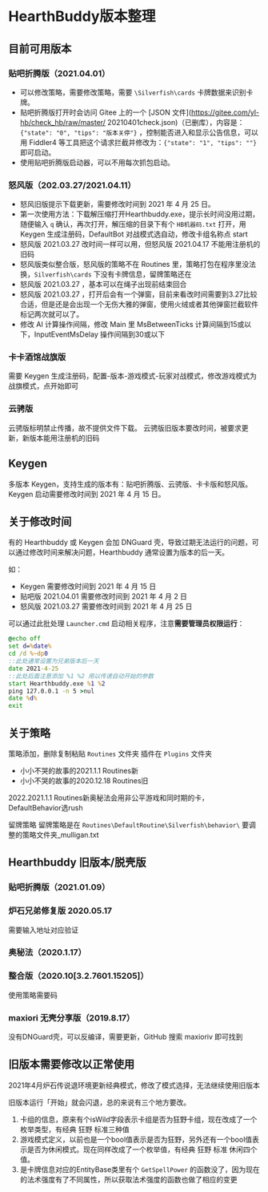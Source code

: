 # HearthBuddy版本整理

## 目前可用版本

### 贴吧折腾版（2021.04.01）

- 可以修改策略，需要修改策略，需要 `\Silverfish\cards` 卡牌数据来识别卡牌。
- 贴吧折腾版打开时会访问 Gitee 上的一个 [JSON 文件](https://gitee.com/yl-hb/check_hb/raw/master/ 20210401check.json)（已删库），内容是：`{"state": "0", "tips": "版本关停"}`
  ，控制能否进入和显示公告信息，可以用 Fiddler4 等工具把这个请求拦截并修改为：`{"state": "1", "tips": ""}` 即可启动。
- 使用贴吧折腾版启动器，可以不用每次抓包启动。

### 怒风版（202.03.27/2021.04.11）

- 怒风旧版提示下载更新，需要修改时间到 2021 年 4 月 25 日。
- 第一次使用方法：下载解压缩打开Hearthbuddy.exe，提示长时间没用过期，随便输入 `q` 确认，再次打开，解压缩的目录下有个 `HB机器码.txt` 打开，用 Keygen 生成注册码，DefaultBot 对战模式选自动，修改卡组名称点 start
- 怒风版 2021.03.27 改时间一样可以用，但怒风版 2021.04.17 不能用注册机的旧码
- 怒风版类似整合版，怒风版的策略不在 Routines 里，策略打包在程序里没法换，`Silverfish\cards` 下没有卡牌信息，留牌策略还在
- 怒风版 2021.03.27 ，基本可以在绳子出现前结束回合
- 怒风版 2021.03.27 ，打开后会有一个弹窗，目前来看改时间需要到3.27比较合适，但是还是会出现一个无伤大雅的弹窗，使用火绒或者其他弹窗拦截软件标记两次就可以了。
- 修改 AI 计算操作间隔，修改 Main 里 MsBetweenTicks 计算间隔到15或以下，InputEventMsDelay 操作间隔到30或以下

### 卡卡酒馆战旗版

需要 Keygen 生成注册码，配置-版本-游戏模式-玩家对战模式，修改游戏模式为战旗模式，点开始即可

### 云骋版

云骋版标明禁止传播，故不提供文件下载。
云骋版旧版本要改时间，被要求更新，新版本能用注册机的旧码

## Keygen

多版本 Keygen，支持生成的版本有：贴吧折腾版、云骋版、卡卡版和怒风版。
Keygen 启动需要修改时间到 2021 年 4 月 15 日。

## 关于修改时间

有的 Hearthbuddy 或 Keygen 会加 DNGuard 壳，导致过期无法运行的问题，可以通过修改时间来解决问题，Hearthbuddy 通常设置为版本的后一天。

如：

- Keygen 需要修改时间到 2021 年 4 月 15 日
- 贴吧版 2021.04.01 需要修改时间到 2021 年 4 月 2 日
- 怒风版 2021.03.27 需要修改时间到 2021 年 4 月 25 日

可以通过此批处理 `Launcher.cmd` 启动相关程序，注意**需要管理员权限运行**：

```bat
@echo off
set d=%date%
cd /d %~dp0
::此处通常设置为兄弟版本后一天
date 2021-4-25
::此处后面注意添加 %1 %2 用以传递自动开始的参数
start Hearthbuddy.exe %1 %2
ping 127.0.0.1 -n 5 >nul
date %d%
exit
```

## 关于策略

策略添加，删除复制粘贴 `Routines` 文件夹
插件在 `Plugins` 文件夹

- 小小不哭的故事的2021.1.1 Routines新
- 小小不哭的故事的2020.12.18 Routines旧

2022.2021.1.1 Routines新奥秘法会用非公平游戏和同时期的卡，DefaultBehavior选rush

留牌策略
留牌策略是在 `Routines\DefaultRoutine\Silverfish\behavior\` 要调整的策略文件夹_mulligan.txt

## Hearthbuddy 旧版本/脱壳版

### 贴吧折腾版（2021.01.09）

### 炉石兄弟修复版 2020.05.17

需要输入地址对应验证

### 奥秘法（2020.1.17）

### 整合版（2020.10[3.2.7601.15205]）

使用策略需要码

### maxiori 无壳分享版（2019.8.17）

没有DNGuard壳，可以反编译，需要更新，GitHub 搜索 maxioriv 即可找到

## 旧版本需要修改以正常使用

2021年4月炉石传说退环境更新经典模式，修改了模式选择，无法继续使用旧版本

旧版本运行「开始」就会闪退，总的来说有三个地方要改。

1. 卡组的信息，原来有个isWild字段表示卡组是否为狂野卡组，现在改成了一个枚举类型，有经典 狂野 标准三种值
2. 游戏模式定义，以前也是一个bool值表示是否为狂野，另外还有一个bool值表示是否为休闲模式。现在同样改成了一个枚举值，有经典 狂野 标准 休闲四个值。
3. 是卡牌信息对应的EntityBase类里有个 `GetSpellPower` 的函数没了，因为现在的法术强度有了不同属性，所以获取法术强度的函数也做了相应的变更